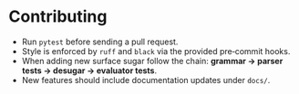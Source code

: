 # Contributing

* Run `pytest` before sending a pull request.
* Style is enforced by `ruff` and `black` via the provided pre‑commit hooks.
* When adding new surface sugar follow the chain: **grammar → parser tests →
desugar → evaluator tests**.
* New features should include documentation updates under `docs/`.

